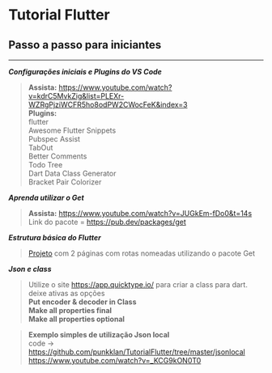 # Tutorial Flutter
## Passo a passo para iniciantes  
---  
***Configurações iniciais e Plugins do VS Code***  
> **Assista:** https://www.youtube.com/watch?v=kdrC5MvkZig&list=PLEXr-WZRgPjziWCFR5ho8odPW2CWocFeK&index=3  
> **Plugins:**  
> flutter  
> Awesome Flutter Snippets  
> Pubspec Assist  
> TabOut  
> Better Comments  
> Todo Tree  
> Dart Data Class Generator  
> Bracket Pair Colorizer  

***Aprenda utilizar o Get***  
> **Assista:** https://www.youtube.com/watch?v=JUGkEm-fDo0&t=14s  
> Link do pacote = https://pub.dev/packages/get  

***Estrutura básica do Flutter***  
> [Projeto](https://github.com/punkklan/TutorialFlutter/tree/master/estrutura_base_get/lib) com 2 páginas com rotas nomeadas utilizando o pacote Get  

***Json e class***
> Utilize o site https://app.quicktype.io/ para criar a class para dart.
> deixe ativas as opções  
> **Put encoder & decoder in Class**  
> **Make all properties final**  
> **Make all properties optional**  
  
  
> **Exemplo simples de utilização Json local**  
> code -> https://github.com/punkklan/TutorialFlutter/tree/master/jsonlocal  
> https://www.youtube.com/watch?v=_KCG9kON0T0  


